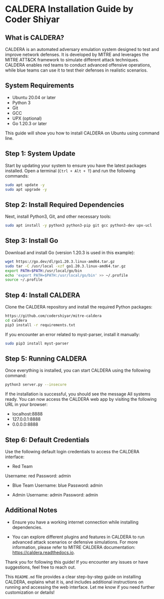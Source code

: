 # CALDERA Installation Guide by Coder Shiyar

## What is CALDERA?

CALDERA is an automated adversary emulation system designed to test and improve network defenses. It is developed by MITRE and leverages the MITRE ATT&CK framework to simulate different attack techniques. CALDERA enables red teams to conduct advanced offensive operations, while blue teams can use it to test their defenses in realistic scenarios.

## System Requirements

- Ubuntu 20.04 or later
- Python 3
- Git
- GCC
- UPX (optional)
- Go 1.20.3 or later

This guide will show you how to install CALDERA on Ubuntu using command line.

## Step 1: System Update

Start by updating your system to ensure you have the latest packages installed. Open a terminal (`Ctrl + Alt + T`) and run the following commands:

```bash
sudo apt update -y
sudo apt upgrade -y
```
##  Step 2: Install Required Dependencies
Next, install Python3, Git, and other necessary tools:

```bash
sudo apt install -y python3 python3-pip git gcc python3-dev upx-ucl
```
## Step 3: Install Go
Download and install Go (version 1.20.3 is used in this example):
```bash
wget https://go.dev/dl/go1.20.3.linux-amd64.tar.gz
sudo tar -C /usr/local -xzf go1.20.3.linux-amd64.tar.gz
export PATH=$PATH:/usr/local/go/bin
echo 'export PATH=$PATH:/usr/local/go/bin' >> ~/.profile
source ~/.profile
```
##  Step 4: Install CALDERA
Clone the CALDERA repository and install the required Python packages:
```bash
https://github.com/codershiyar/mitre-caldera 
cd caldera
pip3 install -r requirements.txt
``` 
<!-- in case my version did not worked use this: git clone https://github.com/mitre/caldera.git --recursive --branch 4.1.0 -->

If you encounter an error related to myst-parser, install it manually:

```bash
sudo pip3 install myst-parser
``` 

##  Step 5: Running CALDERA
Once everything is installed, you can start CALDERA using the following command:

```bash
python3 server.py --insecure
``` 

If the installation is successful, you should see the message All systems ready. You can now access the CALDERA web app by visiting the following URL in your browser:

- localhost:8888
- 127.0.0.1:8888
- 0.0.0.0:8888

## Step 6: Default Credentials
Use the following default login credentials to access the CALDERA interface:

- Red Team

Username: red
Password: admin

- Blue Team
Username: blue
Password: admin

- Admin
Username: admin
Password: admin


## Additional Notes
- Ensure you have a working internet connection while installing dependencies.

- You can explore different plugins and features in CALDERA to run advanced attack scenarios or defensive simulations.
For more information, please refer to MITRE CALDERA documentation: https://caldera.readthedocs.io.

Thank you for following this guide! If you encounter any issues or have suggestions, feel free to reach out.

This `README.md` file provides a clear step-by-step guide on installing CALDERA, explains what it is, and includes additional instructions on running and accessing the web interface. Let me know if you need further customization or details!
